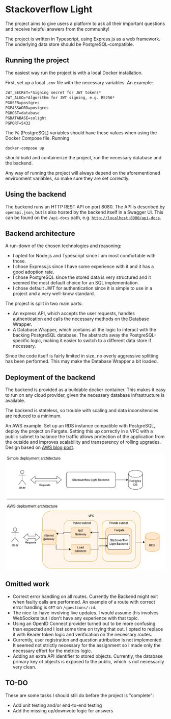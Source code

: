 # Stackoverflow Light

The project aims to give users a platform to ask all their important questions and receive helpful answers from the community!

The project is written in Typescript, using Express.js as a web framework. The underlying data store should be PostgreSQL-compatible.

## Running the project

The easiest way run the project is with a local Docker installation.

First, set up a local `.env` file with the necessary variables. An example:

```
JWT_SECRET=*Signing secret for JWT tokens*
JWT_ALGO=*Algorithm for JWT signing, e.g. RS256*
PGUSER=postgres
PGPASSWORD=postgres
PGHOST=database
PGDATABASE=solight
PGPORT=5432
```

The `PG` (PostgreSQL) variables should have these values when using the Docker Compose file. Running

```
docker-compose up
```

should build and containerize the project, run the necessary database and the backend.

Any way of running the project will always depend on the aforementioned environment variables, so make sure they are set correctly.

## Using the backend

The backend runs an HTTP REST API on port 8080. The API is described by `openapi.json`, but is also hosted by the backend itself in a Swagger UI. This can be found on the `/api-docs` path, e.g. [`http://localhost:8080/api-docs`](http://localhost:8080/api-docs).

## Backend architecture

A run-down of the chosen technologies and reasoning:

-   I opted for Node.js and Typescript since I am most comfortable with those.
-   I chose Express.js since I have some experience with it and it has a good adoption rate.
-   I chose PostgreSQL since the stored data is very structured and it seemed the most default choice for an SQL implementation.
-   I chose default JWT for authentication since it is simple to use in a project and a very well-know standard.

The project is split in two main parts:

-   An express API, which accepts the user requests, handles authentication and calls the necessary methods on the Database Wrapper.
-   A Database Wrapper, which contains all the logic to interact with the backing PostgreSQL database. The abstracts away the PostgreSQL-specific logic, making it easier to switch to a different data store if necessary.

Since the code itself is fairly limited in size, no overly aggressive splitting has been performed. This may make the Database Wrapper a bit loaded.

## Deployment of the backend

The backend is provided as a buildable docker container. This makes it easy to run on any cloud provider, given the necessary database infrastructure is available.

The backend is stateless, so trouble with scaling and data inconsitencies are reduced to a minimum.

An AWS example: Set up an RDS instance compatible with PostgreSQL, deploy the project on Fargate. Setting this up correctly in a VPC with a public subnet to balance the traffic allows protection of the application from the outside and improves scalability and transparency of rolling upgrades. Design based on [AWS blog post](https://aws.amazon.com/blogs/compute/task-networking-in-aws-fargate/).

![Deployment diagram](./resources/SOLight-deployment.png)

## Omitted work

-   Correct error handling on all routes. Currently the Backend might exit when faulty calls are performed. An example of a route with correct error handling is `GET` on `/questions/:id`.
-   The nice-to-have involving live updates. I would assume this involves WebSockets but I don't have any experience with that topic.
-   Using an OpenID Connect provider turned out to be more confusing than expected and I lost some time on trying that out. I opted to replace it with Bearer token logic and verification on the necessary routes.
-   Currently, user registration and question attribution is not implemented. It seemed not strictly necessary for the assignment so I made only the necessary effort for the metrics logic.
-   Adding an extra API identifier to stored objects. Currently, the database primary key of objects is exposed to the public, which is not necessarily very clean.

## TO-DO

These are some tasks I should still do before the project is "complete":

-   Add unit testing and/or end-to-end testing
-   Add the missing up/downvote logic for answers

